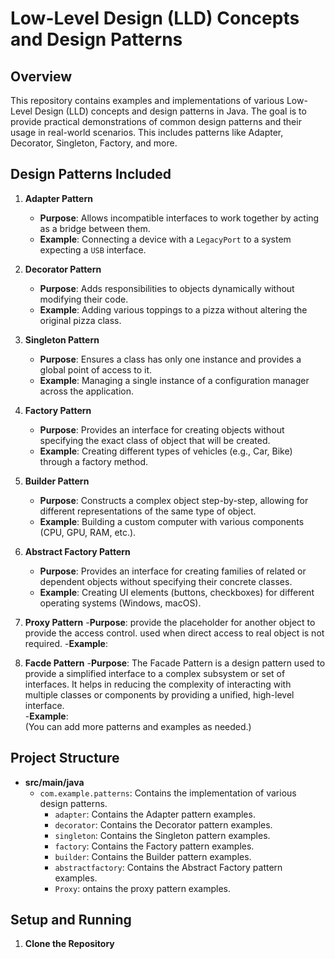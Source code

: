# Low-Level Design (LLD) Concepts and Design Patterns

## Overview

This repository contains examples and implementations of various Low-Level Design (LLD) concepts and design patterns in Java. The goal is to provide practical demonstrations of common design patterns and their usage in real-world scenarios. This includes patterns like Adapter, Decorator, Singleton, Factory, and more.

## Design Patterns Included

1. **Adapter Pattern**
   - **Purpose**: Allows incompatible interfaces to work together by acting as a bridge between them.
   - **Example**: Connecting a device with a `LegacyPort` to a system expecting a `USB` interface.

2. **Decorator Pattern**
   - **Purpose**: Adds responsibilities to objects dynamically without modifying their code.
   - **Example**: Adding various toppings to a pizza without altering the original pizza class.

3. **Singleton Pattern**
   - **Purpose**: Ensures a class has only one instance and provides a global point of access to it.
   - **Example**: Managing a single instance of a configuration manager across the application.

4. **Factory Pattern**
   - **Purpose**: Provides an interface for creating objects without specifying the exact class of object that will be created.
   - **Example**: Creating different types of vehicles (e.g., Car, Bike) through a factory method.

5. **Builder Pattern**
   - **Purpose**: Constructs a complex object step-by-step, allowing for different representations of the same type of object.
   - **Example**: Building a custom computer with various components (CPU, GPU, RAM, etc.).

6. **Abstract Factory Pattern**
   - **Purpose**: Provides an interface for creating families of related or dependent objects without specifying their concrete classes.
   - **Example**: Creating UI elements (buttons, checkboxes) for different operating systems (Windows, macOS).

7. **Proxy Pattern** 
   -**Purpose**: provide the placeholder for another object to provide the access control. used when direct access to real object 
                 is not required.
   -**Example**: 

8. **Facde Pattern**
   -**Purpose**: The Facade Pattern is a design pattern used to provide a simplified interface to a complex subsystem or set 
                 of interfaces. It helps in reducing the complexity of interacting with multiple classes or components by providing a unified, high-level interface.   
   -**Example**:            
(You can add more patterns and examples as needed.)

## Project Structure

- **src/main/java**
  - `com.example.patterns`: Contains the implementation of various design patterns.
    - `adapter`: Contains the Adapter pattern examples.
    - `decorator`: Contains the Decorator pattern examples.
    - `singleton`: Contains the Singleton pattern examples.
    - `factory`: Contains the Factory pattern examples.
    - `builder`: Contains the Builder pattern examples.
    - `abstractfactory`: Contains the Abstract Factory pattern examples.
    - `Proxy`: ontains the  proxy pattern examples.

## Setup and Running

1. **Clone the Repository**

   ```bash
   
